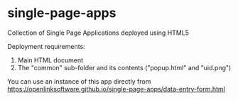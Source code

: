 # single-page-apps
Collection of Single Page Applications deployed using HTML5

Deployment requirements:
1. Main HTML document
2. The "common" sub-folder and its contents ("popup.html" and "uid.png") 

You can use an instance of this app directly from https://openlinksoftware.github.io/single-page-apps/data-entry-form.html
